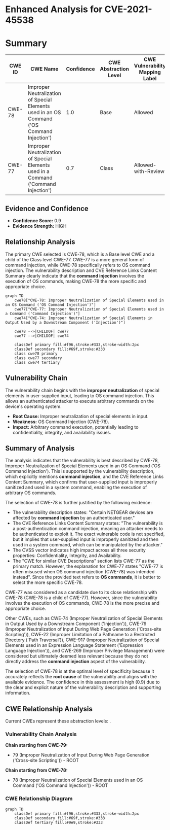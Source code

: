 # Enhanced Analysis for CVE-2021-45538

# Summary
| CWE ID | CWE Name | Confidence | CWE Abstraction Level | CWE Vulnerability Mapping Label | CWE-Vulnerability Mapping Notes |
|---|---|---|---|---|---|
| CWE-78 | Improper Neutralization of Special Elements used in an OS Command ('OS Command Injection') | 1.0 | Base | Allowed | Primary CWE |
| CWE-77 | Improper Neutralization of Special Elements used in a Command ('Command Injection') | 0.7 | Class | Allowed-with-Review | Secondary Candidate |

## Evidence and Confidence

*   **Confidence Score:** 0.9
*   **Evidence Strength:** HIGH

## Relationship Analysis
The primary CWE selected is CWE-78, which is a Base level CWE and a child of the Class level CWE-77. CWE-77 is a more general form of command injection, while CWE-78 specifically refers to OS command injection. The vulnerability description and CVE Reference Links Content Summary clearly indicate that the **command injection** involves the execution of OS commands, making CWE-78 the more specific and appropriate choice.

```mermaid
graph TD
    cwe78["CWE-78: Improper Neutralization of Special Elements used in an OS Command ('OS Command Injection')"]
    cwe77["CWE-77: Improper Neutralization of Special Elements used in a Command ('Command Injection')"]
    cwe74["CWE-74: Improper Neutralization of Special Elements in Output Used by a Downstream Component ('Injection')"]
    
    cwe78 -->|CHILDOF| cwe77
    cwe77 -->|CHILDOF| cwe74
    
    classDef primary fill:#f96,stroke:#333,stroke-width:2px
    classDef secondary fill:#69f,stroke:#333
    class cwe78 primary
    class cwe77 secondary
    class cwe74 tertiary
```

## Vulnerability Chain
The vulnerability chain begins with the **improper neutralization** of special elements in user-supplied input, leading to OS command injection. This allows an authenticated attacker to execute arbitrary commands on the device's operating system.
  - **Root Cause:** Improper neutralization of special elements in input.
  - **Weakness:** OS Command Injection (CWE-78).
  - **Impact:** Arbitrary command execution, potentially leading to confidentiality, integrity, and availability issues.

## Summary of Analysis
The analysis indicates that the vulnerability is best described by CWE-78, Improper Neutralization of Special Elements used in an OS Command ('OS Command Injection'). This is supported by the vulnerability description, which explicitly mentions **command injection**, and the CVE Reference Links Content Summary, which confirms that user-supplied input is improperly sanitized and used in a system command, enabling the execution of arbitrary OS commands.

The selection of CWE-78 is further justified by the following evidence:

*   The vulnerability description states: "Certain NETGEAR devices are affected by **command injection** by an authenticated user."
*   The CVE Reference Links Content Summary states: "The vulnerability is a post-authentication command injection, meaning an attacker needs to be authenticated to exploit it. The exact vulnerable code is not specified, but it implies that user-supplied input is improperly sanitized and then used in a system command, which can be manipulated by the attacker."
*   The CVSS vector indicates high impact across all three security properties: Confidentiality, Integrity, and Availability.
*   The "CWE for similar CVE Descriptions" section lists CWE-77 as the primary match. However, the explanation for CWE-77 states "CWE-77 is often misused when OS command injection (CWE-78) was intended instead". Since the provided text refers to **OS commands**, it is better to select the more specific CWE-78.

CWE-77 was considered as a candidate due to its close relationship with CWE-78 (CWE-78 is a child of CWE-77). However, since the vulnerability involves the execution of OS commands, CWE-78 is the more precise and appropriate choice.

Other CWEs, such as CWE-74 (Improper Neutralization of Special Elements in Output Used by a Downstream Component ('Injection')), CWE-79 (Improper Neutralization of Input During Web Page Generation ('Cross-site Scripting')), CWE-22 (Improper Limitation of a Pathname to a Restricted Directory ('Path Traversal')), CWE-917 (Improper Neutralization of Special Elements used in an Expression Language Statement ('Expression Language Injection')), and CWE-269 (Improper Privilege Management) were considered but ultimately deemed less relevant because they do not directly address the **command injection** aspect of the vulnerability.

The selection of CWE-78 is at the optimal level of specificity because it accurately reflects the **root cause** of the vulnerability and aligns with the available evidence. The confidence in this assessment is high (0.9) due to the clear and explicit nature of the vulnerability description and supporting information.


## CWE Relationship Analysis

Current CWEs represent these abstraction levels: .


### Vulnerability Chain Analysis

**Chain starting from CWE-79:**
- 79 (Improper Neutralization of Input During Web Page Generation ('Cross-site Scripting')) - ROOT


**Chain starting from CWE-78:**
- 78 (Improper Neutralization of Special Elements used in an OS Command ('OS Command Injection')) - ROOT



### CWE Relationship Diagram

```mermaid
graph TD
    classDef primary fill:#f96,stroke:#333,stroke-width:2px
    classDef secondary fill:#69f,stroke:#333
    classDef tertiary fill:#9e9,stroke:#333
```